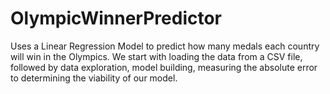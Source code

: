 # OlympicWinnerPredictor
Uses a Linear Regression Model to predict how many medals each country will win in the Olympics.
We start with loading the data from a CSV file, followed by data exploration, model building, measuring the absolute error to determining the viability of our model.
